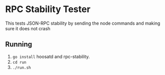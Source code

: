 # RPC Stability Tester
This tests JSON-RPC stability by sending the node commands and making sure it does not crash

## Running
 1. `go install` hoosatd and rpc-stability.
 2. `cd run`
 3. `./run.sh`


